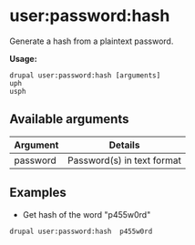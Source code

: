 # user:password:hash
Generate a hash from a plaintext password.

**Usage:**
```
drupal user:password:hash [arguments]
uph
usph
```

## Available arguments
Argument | Details
---------|-------------
password | Password(s) in text format

## Examples
* Get hash of the word "p455w0rd"
```
drupal user:password:hash  p455w0rd
```
